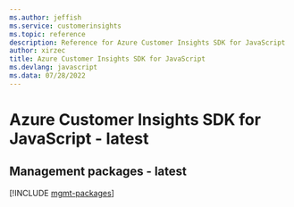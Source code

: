 ```yaml
---
ms.author: jeffish
ms.service: customerinsights
ms.topic: reference
description: Reference for Azure Customer Insights SDK for JavaScript
author: xirzec
title: Azure Customer Insights SDK for JavaScript
ms.devlang: javascript
ms.data: 07/28/2022
---
```

# Azure Customer Insights SDK for JavaScript - latest

## Management packages - latest
[!INCLUDE [mgmt-packages](customer-insights-mgmt-index.md)]